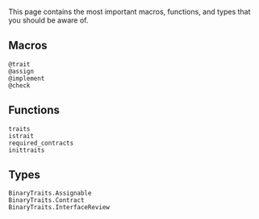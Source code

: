 This page contains the most important macros, functions, and types
that you should be aware of.

## Macros

```@docs
@trait
@assign
@implement
@check
```
## Functions

```@docs
traits
istrait
required_contracts
inittraits
```

## Types

```@docs
BinaryTraits.Assignable
BinaryTraits.Contract
BinaryTraits.InterfaceReview
```
